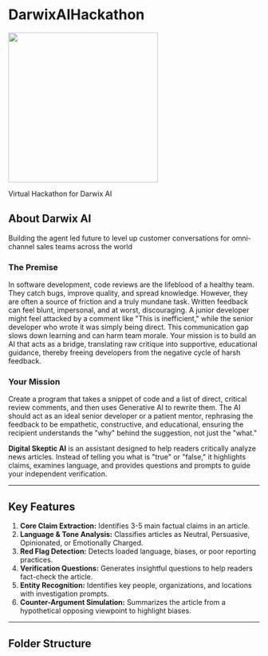 # DarwixAIHackathon
<img src = "https://img.etimg.com/thumb/width-650,height-488,imgsize-14594,resizemode-75,msid-121912486/tech/funding/genai-startup-darwix-ai-raises-1-5-million-in-seed-funding.jpg" width="300">

Virtual Hackathon for Darwix AI

## About Darwix AI
Building the agent led future to level up customer conversations for omni-channel sales teams across the world

### The Premise
In software development, code reviews are the lifeblood of a healthy team. They catch
bugs, improve quality, and spread knowledge. However, they are often a source of
friction and a truly mundane task. Written feedback can feel blunt, impersonal, and at
worst, discouraging. A junior developer might feel attacked by a comment like "This is
inefficient," while the senior developer who wrote it was simply being direct. This
communication gap slows down learning and can harm team morale. Your mission is
to build an AI that acts as a bridge, translating raw critique into supportive,
educational guidance, thereby freeing developers from the negative cycle of harsh
feedback.

### Your Mission
Create a program that takes a snippet of code and a list of direct, critical review
comments, and then uses Generative AI to rewrite them. The AI should act as an ideal
senior developer or a patient mentor, rephrasing the feedback to be empathetic,
constructive, and educational, ensuring the recipient understands the "why" behind
the suggestion, not just the "what."

**Digital Skeptic AI** is an assistant designed to help readers critically analyze news articles. Instead of telling you what is "true" or "false," it highlights claims, examines language, and provides questions and prompts to guide your independent verification.

---

## Key Features

1. **Core Claim Extraction:** Identifies 3-5 main factual claims in an article.
2. **Language & Tone Analysis:** Classifies articles as Neutral, Persuasive, Opinionated, or Emotionally Charged.
3. **Red Flag Detection:** Detects loaded language, biases, or poor reporting practices.
4. **Verification Questions:** Generates insightful questions to help readers fact-check the article.
5. **Entity Recognition:** Identifies key people, organizations, and locations with investigation prompts.
6. **Counter-Argument Simulation:** Summarizes the article from a hypothetical opposing viewpoint to highlight biases.

---

## Folder Structure
